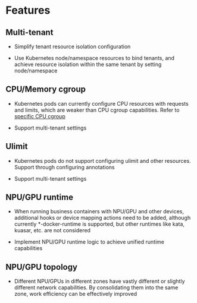 # Features

## Multi-tenant

- Simplify tenant resource isolation configuration

- Use Kubernetes node/namespace resources to bind tenants, and achieve resource isolation within the same tenant by setting node/namespace

## CPU/Memory cgroup

- Kubernetes pods can currently configure CPU resources with requests and limits, which are weaker than CPU cgroup capabilities. Refer to [specific CPU cgroup](https://www.kernel.org/doc/Documentation/cgroup-v1/)

- Support multi-tenant settings

## Ulimit

- Kubernetes pods do not support configuring ulimit and other resources. Support through configuring annotations

- Support multi-tenant settings

## NPU/GPU runtime

- When running business containers with NPU/GPU and other devices, additional hooks or device mapping actions need to be added, although currently *-docker-runtime is supported, but other runtimes like kata, kuasar, etc. are not considered

- Implement NPU/GPU runtime logic to achieve unified runtime capabilities

## NPU/GPU topology

- Different NPU/GPUs in different zones have vastly different or slightly different network capabilities. By consolidating them into the same zone, work efficiency can be effectively improved